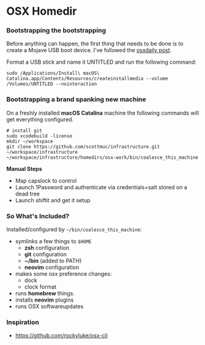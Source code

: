 # OSX Homedir

### Bootstrapping the bootstrapping

Before anything can happen, the first thing that needs to be done is to create a Mojave USB boot device. I've
followed the [osxdaily post](http://osxdaily.com/2018/09/26/make-macos-mojave-boot-usb-installer/).

Format a USB stick and name it UNTITLED and run the following command:

```
sudo /Applications/Install\ macOS\ Catalina.app/Contents/Resources/createinstallmedia --volume /Volumes/UNTITLED --nointeraction
```

### Bootstrapping a brand spanking new machine

On a freshly installed **macOS Catalina** machine the following commands will get everything configured.

```
# install git
sudo xcodebuild -license
mkdir ~/workspace
git clone https://github.com/scottmuc/infrastructure.git ~/workspace/infrastructure
~/workspace/infrastructure/homedirs/osx-work/bin/coalesce_this_machine
```

**Manual Steps**

* Map capslock to control
* Launch 1Password and authenticate via credentials+salt stored on a dead tree
* Launch shiftit and get it setup

### So What's Included?

Installed/configured by `~/bin/coalesce_this_machine`:

* symlinks a few things to `$HOME`
  * **zsh** configuration
  * **git** configuration
  * **~/bin** (added to PATH)
  * **neovim** configuration
* makes some osx preference changes:
  * dock
  * clock format
* runs **homebrew** things.
* installs **neovim** plugins
* runs OSX softwareupdates

### Inspiration

* https://github.com/rockyluke/osx-cli
